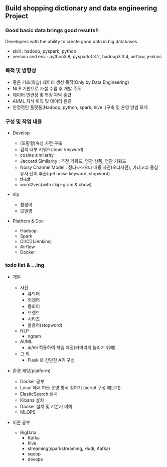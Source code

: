 ## Build shopping dictionary and data engineering Project

### Good basic data brings good results!!
Developers with the ability to create good data in big databases.

- skill : hadoop, pyspark, python
- version and env : python3.9, pyspark3.3.2, hadoop3.3.4, airflow, jenkins

### 목적 및 방향성
- 좋은 기초(학습) 데이터 생성 목적(Only by Data Engineering)  
- NLP 기반으로 가설 수립 후 개발 주도    
- 데이터 연관성 및 특징 파악 훈련  
- AI/ML 지식 획득 및 데이터 훈련   
- 안정적인 플랫폼(Hadoop, python, spark, hive..)구축 및 운영 방법 모색  

### 구성 및 작업 내용
- Develop
  - (도량형)속성 사전 구축
  - 검색 내부 키워드(inner keyword)
  - cosine similarity
  - Jaccard Similarity : 추천 키워드, 연관 상품, 연관 키워드
  - Noisy Channel Model : 정타<->오타 매핑 사전(오타사전), 카테고리 중심 유사 단어 추출(get noise keyword, stopword)
  - tf-idf
  - word2vec(with skip-gram & cbow)

- nlp
  - 합성어
  - 모델명
  
- Platfrom & Doc
  - Hadoop 
  - Spark 
  - CI/CD(Jenkins)
  - Airflow 
  - Docker

### todo list & ...ing  
- 개발  
  - 사전  
    - 유의어
    - 외래어
    - 동의어
    - 브랜드 
    - 시리즈
    - 불용어(stopword)
  - NLP
    -  ngram 
  - AI/ML
    - ai/ml 적용하여 학습 예정(커버리지 늘리기 위해)
  - 그 외
    - Flask 로 간단한 API 구성

- 환경 세팅(platform)
     - Docker 공부
     - Local 에서 하둡 운영 방식 정하기 (script 구성 해보기)
     - ElasticSearch 설치
     - Kibana 설치
     - Docker 설치 및 기본기 이해
     - MLOPS
   
 - 이론 공부
    - BigData
      - Kafka
      - hive
      - streaming(sparkstreaming, Hudi, Kafka)
      - sqoop
      - devops
      